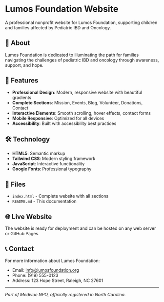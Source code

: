 # Lumos Foundation Website

A professional nonprofit website for Lumos Foundation, supporting children and families affected by Pediatric IBD and Oncology.

## 🌟 About

Lumos Foundation is dedicated to illuminating the path for families navigating the challenges of pediatric IBD and oncology through awareness, support, and hope.

## 🚀 Features

- **Professional Design**: Modern, responsive website with beautiful gradients
- **Complete Sections**: Mission, Events, Blog, Volunteer, Donations, Contact
- **Interactive Elements**: Smooth scrolling, hover effects, contact forms
- **Mobile Responsive**: Optimized for all devices
- **Accessibility**: Built with accessibility best practices

## 🛠️ Technology

- **HTML5**: Semantic markup
- **Tailwind CSS**: Modern styling framework
- **JavaScript**: Interactive functionality
- **Google Fonts**: Professional typography

## 📁 Files

- `index.html` - Complete website with all sections
- `README.md` - This documentation

## 🌐 Live Website

The website is ready for deployment and can be hosted on any web server or GitHub Pages.

## 📞 Contact

For more information about Lumos Foundation:
- Email: info@lumosfoundation.org
- Phone: (919) 555-0123
- Address: 123 Hope Street, Raleigh, NC 27601

---

*Part of Medivue NPO, officially registered in North Carolina.*

